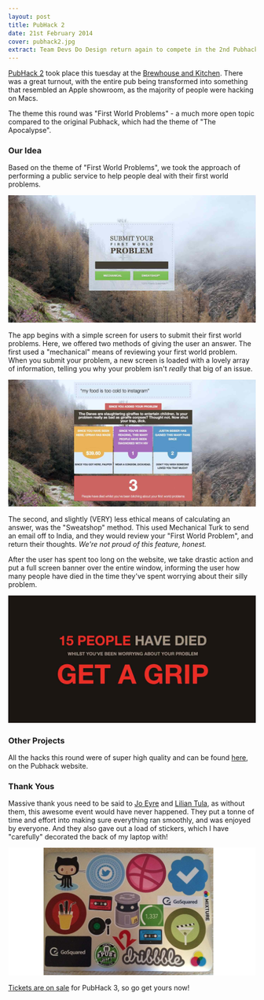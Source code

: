 ```yaml
---
layout: post
title: PubHack 2
date: 21st February 2014
cover: pubhack2.jpg
extract: Team Devs Do Design return again to compete in the 2nd Pubhack.
---
```


[PubHack 2](http://www.pubhack.co.uk/) took place this tuesday at the [Brewhouse and Kitchen](http://brewhouseandkitchen.com). There was a great turnout, with the entire pub being transformed into something that resembled an Apple showroom, as the majority of people were hacking on Macs.

The theme this round was "First World Problems" - a much more open topic compared to the original Pubhack, which had the theme of "The Apocalypse".

### Our Idea

Based on the theme of "First World Problems", we took the approach of performing a public service to help people deal with their first world problems.

![Our Submit Form](/assets/img/articles/pubhack2/submit.jpg)

The app begins with a simple screen for users to submit their first world problems. Here, we offered two methods of giving the user an answer. The first used a "mechanical" means of reviewing your first world problem. When you submit your problem, a new screen is loaded with a lovely array of information, telling you why your problem isn't _really_ that big of an issue.

![The Response](/assets/img/articles/pubhack2/completed.jpg)

The second, and slightly (VERY) less ethical means of calculating an answer, was the "Sweatshop" method. This used Mechanical Turk to send an email off to India, and they would review your "First World Problem", and return their thoughts. _We're not proud of this feature, honest._

After the user has spent too long on the website, we take drastic action and put a full screen banner over the entire window, informing the user how many people have died in the time they've spent worrying about their silly problem.

![Get A Grip](/assets/img/articles/pubhack2/getagrip.jpg)

### Other Projects

All the hacks this round were of super high quality and can be found [here](http://www.pubhack.co.uk/projects/), on the Pubhack website.

### Thank Yous

Massive thank yous need to be said to [Jo Eyre](http://twitter.com/jo_eyre) and [Lilian Tula](http://twitter.com/lilula), as without them, this awesome event would have never happened. They put a tonne of time and effort into making sure everything ran smoothly, and was enjoyed by everyone. And they also gave out a load of stickers, which I have "carefully" decorated the back of my laptop with!

![Laptop Stickers](/assets/img/articles/pubhack2/laptop.jpg)

[Tickets are on sale](http://www.eventbrite.co.uk/e/pubhack-3-tickets-10661070549) for PubHack 3, so go get yours now!

